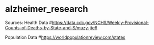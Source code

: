 # alzheimer_research

Sources:
Health Data
#https://data.cdc.gov/NCHS/Weekly-Provisional-Counts-of-Deaths-by-State-and-S/muzy-jte6

Population Data
#https://worldpopulationreview.com/states
